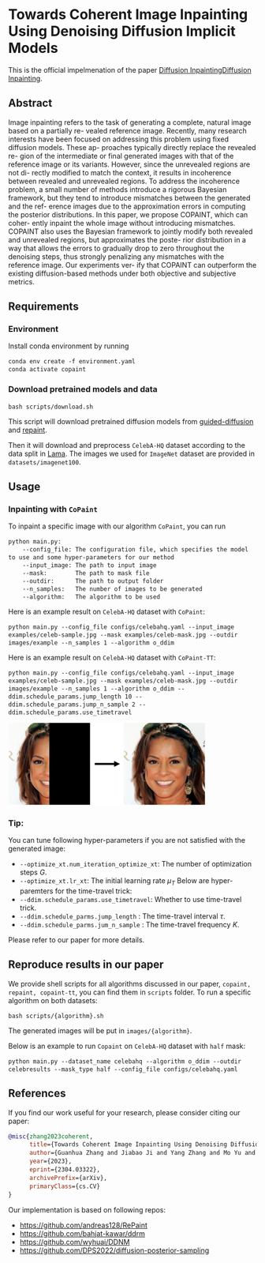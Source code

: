 # Towards Coherent Image Inpainting Using Denoising Diffusion Implicit Models

This is the official impelmenation of the paper [Diffusion InpaintingDiffusion Inpainting](https://arxiv.org/pdf/2304.03322.pdf).

## Abstract
Image inpainting refers to the task of generating
a complete, natural image based on a partially re-
vealed reference image. Recently, many research
interests have been focused on addressing this
problem using fixed diffusion models. These ap-
proaches typically directly replace the revealed re-
gion of the intermediate or final generated images
with that of the reference image or its variants.
However, since the unrevealed regions are not di-
rectly modified to match the context, it results
in incoherence between revealed and unrevealed
regions. To address the incoherence problem, a
small number of methods introduce a rigorous
Bayesian framework, but they tend to introduce
mismatches between the generated and the ref-
erence images due to the approximation errors
in computing the posterior distributions. In this
paper, we propose COPAINT, which can coher-
ently inpaint the whole image without introducing
mismatches. COPAINT also uses the Bayesian
framework to jointly modify both revealed and
unrevealed regions, but approximates the poste-
rior distribution in a way that allows the errors to
gradually drop to zero throughout the denoising
steps, thus strongly penalizing any mismatches
with the reference image. Our experiments ver-
ify that COPAINT can outperform the existing
diffusion-based methods under both objective and
subjective metrics.

## Requirements
### Environment
Install conda environment by running
```
conda env create -f environment.yaml
conda activate copaint
```
### Download pretrained models and data
```
bash scripts/download.sh
```
This script will download pretrained diffusion models from [guided-diffusion](https://github.com/openai/guided-diffusion) and [repaint](https://github.com/andreas128/RePaint).

Then it will download and preprocess `CelebA-HQ` dataset according to the data split in [Lama](https://github.com/saic-mdal/lama). The images we used for `ImageNet` dataset are provided in `datasets/imagenet100`.

## Usage
### Inpainting with `CoPaint`
To inpaint a specific image with our algorithm `CoPaint`, you can run 
```text
python main.py:
    --config_file: The configuration file, which specifies the model to use and some hyper-parameters for our method
    --input_image: The path to input image
    --mask:        The path to mask file 
    --outdir:      The path to output folder
    --n_samples:   The number of images to be generated
    --algorithm:   The algorithm to be used
```
Here is an example result on `CelebA-HQ` dataset with `CoPaint`:
```shell
python main.py --config_file configs/celebahq.yaml --input_image examples/celeb-sample.jpg --mask examples/celeb-mask.jpg --outdir images/example --n_samples 1 --algorithm o_ddim 
```
Here is an example result on `CelebA-HQ` dataset with `CoPaint-TT`:
```shell
python main.py --config_file configs/celebahq.yaml --input_image examples/celeb-sample.jpg --mask examples/celeb-mask.jpg --outdir images/example --n_samples 1 --algorithm o_ddim --ddim.schedule_params.jump_length 10 --ddim.schedule_params.jump_n_sample 2 --ddim.schedule_params.use_timetravel
```

<img src="assets/sample.png" width=400px>

### Tip:
You can tune following hyper-parameters if you are not satisfied with the generated image:
* `--optimize_xt.num_iteration_optimize_xt`: The number of optimization steps $G$.
* `--optimize_xt.lr_xt`: The initial learning rate $\mu_T$
Below are hyper-paremters for the time-travel trick:
* `--ddim.schedule_params.use_timetravel`: Whether to use time-travel trick.
* `--ddim.schedule_parms.jump_length` : The time-travel interval $\tau$.
* `--ddim.schedule_parms.jum_n_sample` : The time-travel frequency $K$.

Please refer to our paper for more details.

## Reproduce results in our paper
We provide shell scripts for all algorithms discussed in our paper, `copaint, repaint, copaint-tt`, you can find them in `scripts` folder. To run a specific algorithm on both datasets:
```shell
bash scripts/{algorithm}.sh
```
The generated images will be put in `images/{algorithm}`.

Below is an example to run `Copaint` on `CelebA-HQ` dataset with `half` mask:
```shell
python main.py --dataset_name celebahq --algorithm o_ddim --outdir celebresults --mask_type half --config_file configs/celebahq.yaml
```

## References
If you find our work useful for your research, please consider citing our paper:
```bibtex
@misc{zhang2023coherent,
      title={Towards Coherent Image Inpainting Using Denoising Diffusion Implicit Models},
      author={Guanhua Zhang and Jiabao Ji and Yang Zhang and Mo Yu and Tommi Jaakkola and Shiyu Chang},
      year={2023},
      eprint={2304.03322},
      archivePrefix={arXiv},
      primaryClass={cs.CV}
}
```

Our implementation is based on following repos:
* https://github.com/andreas128/RePaint
* https://github.com/bahjat-kawar/ddrm
* https://github.com/wyhuai/DDNM
* https://github.com/DPS2022/diffusion-posterior-sampling

